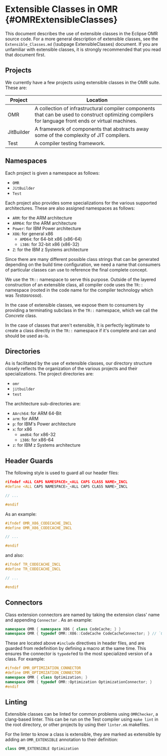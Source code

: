 <!--
Copyright IBM Corp. and others 2016

This program and the accompanying materials are made available under
the terms of the Eclipse Public License 2.0 which accompanies this
distribution and is available at https://www.eclipse.org/legal/epl-2.0/
or the Apache License, Version 2.0 which accompanies this distribution and
is available at https://www.apache.org/licenses/LICENSE-2.0.

This Source Code may also be made available under the following
Secondary Licenses when the conditions for such availability set
forth in the Eclipse Public License, v. 2.0 are satisfied: GNU
General Public License, version 2 with the GNU Classpath 
Exception [1] and GNU General Public License, version 2 with the
OpenJDK Assembly Exception [2].

[1] https://www.gnu.org/software/classpath/license.html
[2] http://openjdk.java.net/legal/assembly-exception.html

SPDX-License-Identifier: EPL-2.0 OR Apache-2.0 OR GPL-2.0 WITH Classpath-exception-2.0 OR LicenseRef-GPL-2.0 WITH Assembly-exception
-->

# Extensible Classes in OMR  {#OMRExtensibleClasses}

This document describes the use of extensible classes in the Eclipse OMR source
code. For a more general description of extensible classes, see the
`Extensible_Classes.md` (\\subpage ExtensibleClasses) document. If you are
unfamiliar with extensible classes, it is strongly recommended that you read
that document first.

## Projects

We currently have a few projects using extensible classes in the OMR suite.
These are:

| Project    | Location |
|------------|----------|
| OMR        | A collection of infrastructural compiler components that can be used to construct optimizing compilers for language front ends or virtual machines. |
| JitBuilder | A framework of components that abstracts away some of the complexity of JIT compilers. |
| Test       | A compiler testing framework. |

## Namespaces

Each project is given a namespace as follows:

- `OMR`
- `JitBuilder`
- `Test`

Each project also provides some specializations for the various supported
architectures. These are also assigned namespaces as follows:

- `ARM`: for the ARM architecture
- `ARM64`: for the ARM architecture
- `Power`: for IBM Power architecture
- `X86`: for general x86
  - `AMD64`: for 64-bit x86 (x86-64)
  - `i386`: for 32-bit x86 (x86-32)
- `Z`: for the IBM z Systems architecture

Since there are many different possible class strings that can be generated
depending on the build time configuration, we need a name that consumers of
particular classes can use to reference the final complete concept.

We use the `TR::` namespace to serve this purpose. Outside of the layered
construction of an extensible class, all compiler code uses the `TR::`
namespace (rooted in the code name for the compiler technology which was
_Testasrossa_). 

In the case of extensible classes, we expose them to consumers by providing a
terminating subclass in the `TR::` namespace, which we call the _Concrete_
class. 

In the case of classes that aren't extensible, It is perfectly legitimate to
create a class directly in the `TR::` namespace if it's complete and can and
should be used as-is. 

## Directories

As is facilitated by the use of extensible classes, our directory structure
closely reflects the organization of the various projects and their
specializations. The project directories are:

- `omr`
- `jitbuilder`
- `test`

The architecture sub-directories are:
- `AArch64`: for ARM 64-Bit
- `arm`: for ARM
- `p`: for IBM's Power architecture
- `x`: for x86
  - `amd64`: for x86-32
  - `i386`: for x86-64
- `z`: for IBM z Systems architecture

## Header Guards

The following style is used to guard all our header files:

```c++
#ifndef <ALL CAPS NAMESPACE>_<ALL CAPS CLASS NAME>_INCL
#define <ALL CAPS NAMESPACE>_<ALL CAPS CLASS NAME>_INCL

// ...

#endif
```

As an example:

```c++
#ifndef OMR_X86_CODECACHE_INCL
#define OMR_X86_CODECACHE_INCL

// ...

#endif
```
and also:

```c++
#ifndef TR_CODECACHE_INCL
#define TR_CODECACHE_INCL

// ...

#endif
```
## Connectors

Class extension connectors are named by taking the extension class' name and
appending `Connector` .
As an example:

```c++
namespace OMR { namespace X86 { class CodeCache; } }
namespace OMR { typedef OMR::X86::CodeCache CodeCacheConnector; } // `OMR` is specified for clarity
```

These are located above `#include` directives in header files, and are guarded
from redefinition by defining a macro at the same time. This ensures the
connector is `typedef`ed to the most specialized version of a class. For example:

```c++
#ifndef OMR_OPTIMIZATION_CONNECTOR
#define OMR_OPTIMIZATION_CONNECTOR
namespace OMR { class Optimization; }
namespace OMR { typedef OMR::Optimization OptimizationConnector; }
#endif
```

## Linting

Extensible classes can be linted for common problems using `OMRChecker`, a
clang-based linter. This can be run on the Test compiler using `make lint` in
the root directory, or other projects by using their `linter.mk` makefiles.

For the linter to know a class is extensible, they are marked as extensible by
adding an `OMR_EXTENSIBLE` annotation to their definition:
```c++
class OMR_EXTENSIBLE Optimization
```
